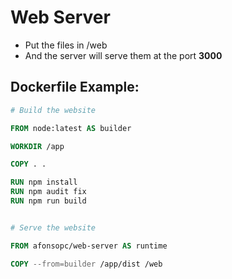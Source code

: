# Web Server

* Put the files in /web
* And the server will serve them at the port **3000**

## Dockerfile Example:
```dockerfile
# Build the website

FROM node:latest AS builder

WORKDIR /app

COPY . .

RUN npm install
RUN npm audit fix
RUN npm run build


# Serve the website

FROM afonsopc/web-server AS runtime

COPY --from=builder /app/dist /web
```